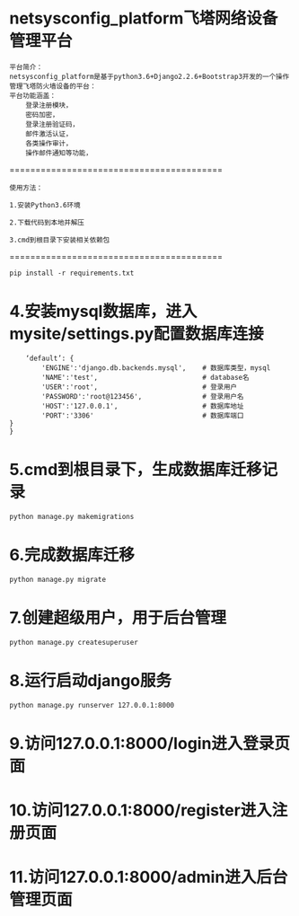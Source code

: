 netsysconfig_platform飞塔网络设备管理平台
=========================================
```
平台简介：
netsysconfig_platform是基于python3.6+Django2.2.6+Bootstrap3开发的一个操作管理飞塔防火墙设备的平台：
平台功能涵盖：
	登录注册模块，
	密码加密，
	登录注册验证码，
	邮件激活认证，
	各类操作审计，
	操作邮件通知等功能，
```
=========================================	
```
使用方法：

1.安装Python3.6环境

2.下载代码到本地并解压

3.cmd到根目录下安装相关依赖包
```
=========================================
```
pip install -r requirements.txt
```
4.安装mysql数据库，进入mysite/settings.py配置数据库连接
=========================================

```DATABASES = {
	‘default’: {
		'ENGINE':'django.db.backends.mysql',    # 数据库类型，mysql
		'NAME':'test',            				# database名
		'USER':'root',               			# 登录用户
		'PASSWORD':'root@123456',        		# 登录用户名
		'HOST':'127.0.0.1',        				# 数据库地址
		'PORT':'3306'              				# 数据库端口
}
}
```
5.cmd到根目录下，生成数据库迁移记录
=========================================
```
python manage.py makemigrations
```
6.完成数据库迁移
=========================================
```
python manage.py migrate 
```
7.创建超级用户，用于后台管理
=========================================
```
python manage.py createsuperuser
```
8.运行启动django服务
=========================================
```
python manage.py runserver 127.0.0.1:8000
```
9.访问127.0.0.1:8000/login进入登录页面
=========================================
10.访问127.0.0.1:8000/register进入注册页面
=========================================
11.访问127.0.0.1:8000/admin进入后台管理页面
=========================================


